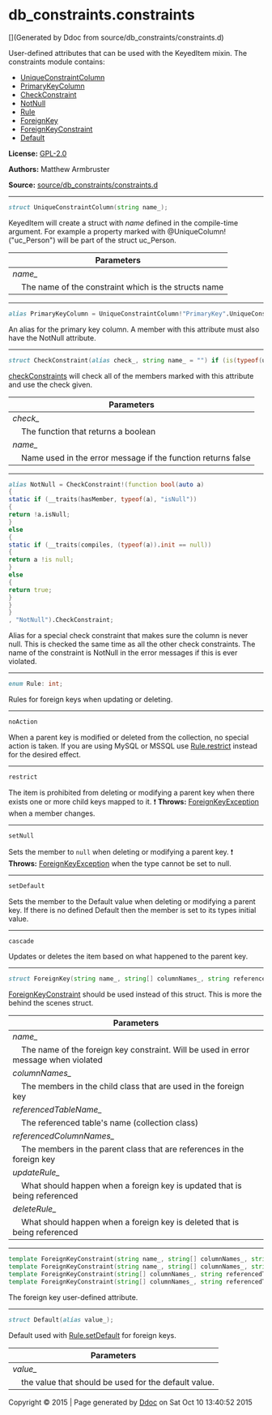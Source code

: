 # db_constraints.constraints

[](Generated by Ddoc from source/db_constraints/constraints.d)

User-defined attributes that can be used with the KeyedItem mixin.
The constraints module contains:
  + [UniqueConstraintColumn](#UniqueConstraintColumn)
  + [PrimaryKeyColumn](#PrimaryKeyColumn)
  + [CheckConstraint](#CheckConstraint)
  + [NotNull](#NotNull)
  + [Rule](#Rule)
  + [ForeignKey](#ForeignKey)
  + [ForeignKeyConstraint](#ForeignKeyConstraint)
  + [Default](#Default)

**License:**
[GPL-2.0](https://github.com/marmy28/db_constraints/blob/master/LICENSE)


**Authors:**
Matthew Armbruster


**Source:** [source/db_constraints/constraints.d](https://github.com/marmy28/db_constraints/tree/master/source/db_constraints/constraints.d)


***

<a id="UniqueConstraintColumn"></a>
```d
struct UniqueConstraintColumn(string name_);

```

KeyedItem will create a struct with _name_ defined in the compile-time argument.
For example a property marked with @UniqueColumn!("uc_Person") will
be part of the struct uc_Person.

Parameters |
---|
*name_*|
&nbsp;&nbsp;&nbsp;&nbsp;The name of the constraint which is the structs name|



***

<a id="PrimaryKeyColumn"></a>
```d
alias PrimaryKeyColumn = UniqueConstraintColumn!"PrimaryKey".UniqueConstraintColumn;

```

An alias for the primary key column. A member with this attribute
must also have the NotNull attribute.


***

<a id="CheckConstraint"></a>
```d
struct CheckConstraint(alias check_, string name_ = "") if (is(typeof(unaryFun!check_)));

```

[checkConstraints](https://github.com/marmy28/db_constraints/wiki/keyeditem#checkConstraints) will check all of the members marked
with this attribute and use the check given.

Parameters |
---|
*check_*|
&nbsp;&nbsp;&nbsp;&nbsp;The function that returns a boolean|
*name_*|
&nbsp;&nbsp;&nbsp;&nbsp;Name used in the error message if the function returns false|



***

<a id="NotNull"></a>
```d
alias NotNull = CheckConstraint!(function bool(auto a)
{
static if (__traits(hasMember, typeof(a), "isNull"))
{
return !a.isNull;
}
else
{
static if (__traits(compiles, (typeof(a)).init == null))
{
return a !is null;
}
else
{
return true;
}
}
}
, "NotNull").CheckConstraint;

```

Alias for a special check constraint that makes sure the column is never null.
This is checked the same time as all the other check constraints. The name of
the constraint is NotNull in the error messages if this is ever violated.


***

<a id="Rule"></a>
```d
enum Rule: int;

```

Rules for foreign keys when updating or deleting.

***

<a id="Rule.noAction"></a>
```d
noAction
```

When a parent key is modified or deleted from the collection, no special action is taken.
If you are using MySQL or MSSQL use [Rule.restrict](#Rule.restrict) instead for the desired
effect.


***

<a id="Rule.restrict"></a>
```d
restrict
```

The item is prohibited from deleting or modifying a parent key when there exists
one or more child keys mapped to it.
:exclamation: **Throws:**
[ForeignKeyException](https://github.com/marmy28/db_constraints/wiki/db_exceptions#ForeignKeyException) when a member changes.


***

<a id="Rule.setNull"></a>
```d
setNull
```

Sets the member to `null` when deleting or modifying a parent key.
:exclamation: **Throws:**
[ForeignKeyException](https://github.com/marmy28/db_constraints/wiki/db_exceptions#ForeignKeyException) when the type cannot be set to null.


***

<a id="Rule.setDefault"></a>
```d
setDefault
```

Sets the member to the Default value when deleting or modifying a parent key.
If there is no defined Default then the member is set to its types initial value.


***

<a id="Rule.cascade"></a>
```d
cascade
```

Updates or deletes the item based on what happened to the parent key.




***

<a id="ForeignKey"></a>
```d
struct ForeignKey(string name_, string[] columnNames_, string referencedTableName_, string[] referencedColumnNames_, Rule updateRule_, Rule deleteRule_);

```

[ForeignKeyConstraint](#ForeignKeyConstraint) should be used instead of this struct.
This is more the behind the scenes struct.

Parameters |
---|
*name_*|
&nbsp;&nbsp;&nbsp;&nbsp;The name of the foreign key constraint. Will be used in error message when violated|
*columnNames_*|
&nbsp;&nbsp;&nbsp;&nbsp;The members in the child class that are used in the foreign key|
*referencedTableName_*|
&nbsp;&nbsp;&nbsp;&nbsp;The referenced table's name (collection class)|
*referencedColumnNames_*|
&nbsp;&nbsp;&nbsp;&nbsp;The members in the parent class that are references in the foreign key|
*updateRule_*|
&nbsp;&nbsp;&nbsp;&nbsp;What should happen when a foreign key is updated that is being referenced|
*deleteRule_*|
&nbsp;&nbsp;&nbsp;&nbsp;What should happen when a foreign key is deleted that is being referenced|



***

<a id="ForeignKeyConstraint"></a>
```d
template ForeignKeyConstraint(string name_, string[] columnNames_, string referencedTableName_, string[] referencedColumnNames_, Rule updateRule_, Rule deleteRule_)
template ForeignKeyConstraint(string name_, string[] columnNames_, string referencedTableName_, string[] referencedColumnNames_)
template ForeignKeyConstraint(string[] columnNames_, string referencedTableName_, string[] referencedColumnNames_, Rule updateRule_, Rule deleteRule_)
template ForeignKeyConstraint(string[] columnNames_, string referencedTableName_, string[] referencedColumnNames_)
```

The foreign key user-defined attribute.


***

<a id="Default"></a>
```d
struct Default(alias value_);

```

Default used with [Rule.setDefault](#Rule.setDefault) for foreign keys.

Parameters |
---|
*value_*|
&nbsp;&nbsp;&nbsp;&nbsp;the value that should be used for the default value.|





Copyright :copyright: 2015 | Page generated by [Ddoc](http://dlang.org/ddoc.html) on Sat Oct 10 13:40:52 2015

